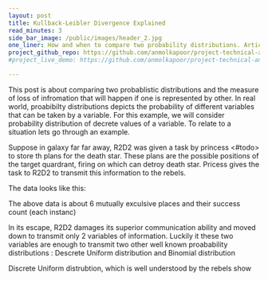 ```yaml
---
layout: post
title: Kullback-Leibler Divergence Explained
read_minutes: 3
side_bar_image: /public/images/header_2.jpg
one_liner: How and when to compare two probability distributions. Article glancing on information loss and possible applications.
project_github_repo: https://github.com/anmolkapoor/project-technical-analysis-using-indicators-on-stock-data
#project_live_demo: https://github.com/anmolkapoor/project-technical-analysis-using-indicators-on-stock-data

---
```

This post is about comparing two probablistic distributions and the measure of loss of infromation that will happen if one is represented by other. In real world, proabibilty distributions depicts the probability of different variables that can be taken by a variable. For this example, we will consider probability distribution of decrete values of a variable. To relate to a situation lets go through an example.

Suppose in galaxy far far away, R2D2 was given a task by princess <#todo> to store th plans for the death star. These plans are the possible positions of the target quardrant, firing on which can detroy death star. Pricess gives the task to R2D2 to transmit this information to the rebels. 

The data looks like this:

The above data is about 6 mutually exculsive places and their success count (each instanc)

In its escape, R2D2 damages its superior communication ability and moved down to transmit only 2 variables of information. Luckily it these two variables are enough to transmit two other well known proabability distributions : Descrete Uniform distribution and Binomial distribution

Discrete Uniform distrubtion, which is well understood by the rebels show